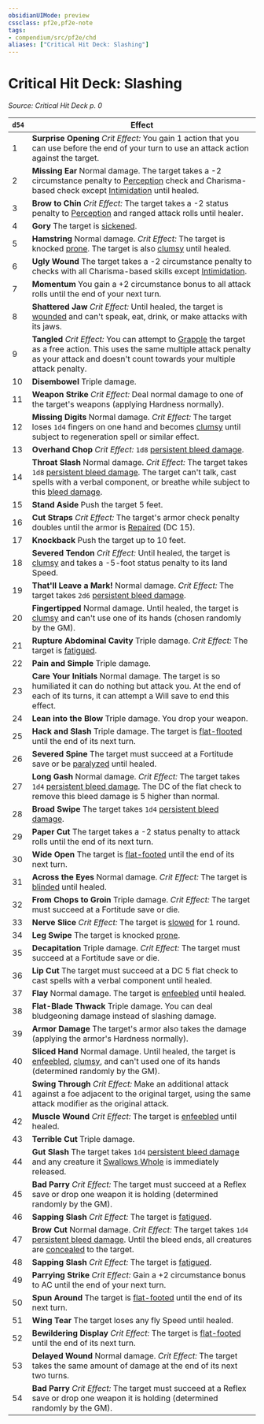 ```yaml
---
obsidianUIMode: preview
cssclass: pf2e,pf2e-note
tags:
- compendium/src/pf2e/chd
aliases: ["Critical Hit Deck: Slashing"]
---
```

# Critical Hit Deck: Slashing  
*Source: Critical Hit Deck p. 0*  

| `d54` | Effect |
|-------|--------|
| 1 | **Surprise Opening** _Crit Effect:_ You gain 1 action that you can use before the end of your turn to use an attack action against the target. |
| 2 | **Missing Ear** Normal damage. The target takes a -2 circumstance penalty to [Perception](/compendium/skills.md#Perception) check and Charisma-based check except [Intimidation](/compendium/skills.md#Intimidation) until healed. |
| 3 | **Brow to Chin** _Crit Effect:_ The target takes a -2 status penalty to [Perception](/compendium/skills.md#Perception) and ranged attack rolls until healer. |
| 4 | **Gory** The target is [sickened](/rules/conditions.md#Sickened). |
| 5 | **Hamstring** Normal damage. _Crit Effect:_ The target is knocked [prone](/rules/conditions.md#Prone). The target is also [clumsy](/rules/conditions.md#Clumsy) until healed. |
| 6 | **Ugly Wound** The target takes a -2 circumstance penalty to checks with all Charisma-based skills except [Intimidation](/compendium/skills.md#Intimidation). |
| 7 | **Momentum** You gain a +2 circumstance bonus to all attack rolls until the end of your next turn. |
| 8 | **Shattered Jaw** _Crit Effect:_ Until healed, the target is [wounded](/rules/conditions.md#Wounded) and can't speak, eat, drink, or make attacks with its jaws. |
| 9 | **Tangled** _Crit Effect:_ You can attempt to [Grapple](/rules/actions/grapple.md) the target as a free action. This uses the same multiple attack penalty as your attack and doesn't count towards your multiple attack penalty. |
| 10 | **Disembowel** Triple damage. |
| 11 | **Weapon Strike** _Crit Effect:_ Deal normal damage to one of the target's weapons (applying Hardness normally). |
| 12 | **Missing Digits** Normal damage. _Crit Effect:_ The target loses `1d4` fingers on one hand and becomes [clumsy](/rules/conditions.md#Clumsy) until subject to regeneration spell or similar effect. |
| 13 | **Overhand Chop** _Crit Effect:_ `1d8` [persistent bleed damage](/rules/conditions.md#Persistent%20Damage). |
| 14 | **Throat Slash** Normal damage. _Crit Effect:_ The target takes `1d8` [persistent bleed damage](/rules/conditions.md#Persistent%20Damage). The target can't talk, cast spells with a verbal component, or breathe while subject to this [bleed damage](/rules/conditions.md#Persistent%20Damage). |
| 15 | **Stand Aside** Push the target 5 feet. |
| 16 | **Cut Straps** _Crit Effect:_ The target's armor check penalty doubles until the armor is [Repaired](/rules/actions/repair.md) (DC 15). |
| 17 | **Knockback** Push the target up to 10 feet. |
| 18 | **Severed Tendon** _Crit Effect:_ Until healed, the target is [clumsy](/rules/conditions.md#Clumsy) and takes a -5-foot status penalty to its land Speed. |
| 19 | **That'll Leave a Mark!** Normal damage. _Crit Effect:_ The target takes `2d6` [persistent bleed damage](/rules/conditions.md#Persistent%20Damage). |
| 20 | **Fingertipped** Normal damage. Until healed, the target is [clumsy](/rules/conditions.md#Clumsy) and can't use one of its hands (chosen randomly by the GM). |
| 21 | **Rupture Abdominal Cavity** Triple damage. _Crit Effect:_ The target is [fatigued](/rules/conditions.md#Fatigued). |
| 22 | **Pain and Simple** Triple damage. |
| 23 | **Care Your Initials** Normal damage. The target is so humiliated it can do nothing but attack you. At the end of each of its turns, it can attempt a Will save to end this effect. |
| 24 | **Lean into the Blow** Triple damage. You drop your weapon. |
| 25 | **Hack and Slash** Triple damage. The target is [flat-flooted](/rules/conditions.md#Flat-flooted) until the end of its next turn. |
| 26 | **Severed Spine** The target must succeed at a Fortitude save or be [paralyzed](/rules/conditions.md#Paralyzed) until healed. |
| 27 | **Long Gash** Normal damage. _Crit Effect:_ The target takes `1d4` [persistent bleed damage](/rules/conditions.md#Persistent%20Damage). The DC of the flat check to remove this bleed damage is 5 higher than normal. |
| 28 | **Broad Swipe** The target takes `1d4` [persistent bleed damage](/rules/conditions.md#Persistent%20Damage). |
| 29 | **Paper Cut** The target takes a -2 status penalty to attack rolls until the end of its next turn. |
| 30 | **Wide Open** The target is [flat-footed](/rules/conditions.md#Flat-footed) until the end of its next turn. |
| 31 | **Across the Eyes** Normal damage. _Crit Effect:_ The target is [blinded](/rules/conditions.md#Blinded) until healed. |
| 32 | **From Chops to Groin** Triple damage. _Crit Effect:_ The target must succeed at a Fortitude save or die. |
| 33 | **Nerve Slice** _Crit Effect:_ The target is [slowed](/rules/conditions.md#Slowed) for 1 round. |
| 34 | **Leg Swipe** The target is knocked [prone](/rules/conditions.md#Prone). |
| 35 | **Decapitation** Triple damage. _Crit Effect:_ The target must succeed at a Fortitude save or die. |
| 36 | **Lip Cut** The target must succeed at a DC 5 flat check to cast spells with a verbal component until healed. |
| 37 | **Flay** Normal damage. The target is [enfeebled](/rules/conditions.md#Enfeebled) until healed. |
| 38 | **Flat-Blade Thwack** Triple damage. You can deal bludgeoning damage instead of slashing damage. |
| 39 | **Armor Damage** The target's armor also takes the damage (applying the armor's Hardness normally). |
| 40 | **Sliced Hand** Normal damage. Until healed, the target is [enfeebled](/rules/conditions.md#Enfeebled), [clumsy](/rules/conditions.md#Clumsy), and can't used one of its hands (determined randomly by the GM). |
| 41 | **Swing Through** _Crit Effect:_ Make an additional attack against a foe adjacent to the original target, using the same attack modifier as the original attack. |
| 42 | **Muscle Wound** _Crit Effect:_ The target is [enfeebled](/rules/conditions.md#Enfeebled) until healed. |
| 43 | **Terrible Cut** Triple damage. |
| 44 | **Gut Slash** The target takes `1d4` [persistent bleed damage](/rules/conditions.md#Persistent%20Damage) and any creature it [Swallows Whole](/rules/abilities/swallow-whole.md) is immediately released. |
| 45 | **Bad Parry** _Crit Effect:_ The target must succeed at a Reflex save or drop one weapon it is holding (determined randomly by the GM). |
| 46 | **Sapping Slash** _Crit Effect:_ The target is [fatigued](/rules/conditions.md#Fatigued). |
| 47 | **Brow Cut** Normal damage. _Crit Effect:_ The target takes `1d4` [persistent bleed damage](/rules/conditions.md#Persistent%20Damage). Until the bleed ends, all creatures are [concealed](/rules/conditions.md#Concealed) to the target. |
| 48 | **Sapping Slash** _Crit Effect:_ The target is [fatigued](/rules/conditions.md#Fatigued). |
| 49 | **Parrying Strike** _Crit Effect:_ Gain a +2 circumstance bonus to AC until the end of your next turn. |
| 50 | **Spun Around** The target is [flat-footed](/rules/conditions.md#Flat-footed) until the end of its next turn. |
| 51 | **Wing Tear** The target loses any fly Speed until healed. |
| 52 | **Bewildering Display** _Crit Effect:_ The target is [flat-footed](/rules/conditions.md#Flat-footed) until the end of its next turn. |
| 53 | **Delayed Wound** Normal damage. _Crit Effect:_ The target takes the same amount of damage at the end of its next two turns. |
| 54 | **Bad Parry** _Crit Effect:_ The target must succeed at a Reflex save or drop one weapon it is holding (determined randomly by the GM). |
